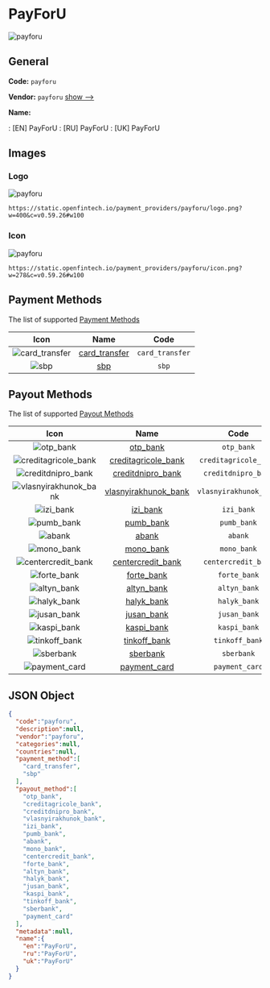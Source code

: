 
# PayForU 
![payforu](https://static.openfintech.io/payment_providers/payforu/logo.png?w=400&c=v0.59.26#w100)  

## General 
 
**Code:** `payforu` 
 
**Vendor:** `payforu` [show -->](/vendors/payforu/) 
 
**Name:** 
 
:	[EN] PayForU 
:	[RU] PayForU 
:	[UK] PayForU 
 

## Images 

### Logo 
 
![payforu](https://static.openfintech.io/payment_providers/payforu/logo.png?w=400&c=v0.59.26#w100)  

```
https://static.openfintech.io/payment_providers/payforu/logo.png?w=400&c=v0.59.26#w100
```  

### Icon 
 
![payforu](https://static.openfintech.io/payment_providers/payforu/icon.png?w=278&c=v0.59.26#w100)  

```
https://static.openfintech.io/payment_providers/payforu/icon.png?w=278&c=v0.59.26#w100
```  

## Payment Methods 
 
The list of supported [Payment Methods](/payment-methods/) 

|Icon|Name|Code| 
|:---:|:---:|:---:| 
|![card_transfer](https://static.openfintech.io/payment_methods/card_transfer/icon.svg?w=278&c=v0.59.26#w100) |[card_transfer](/payment-methods/card_transfer/)|`card_transfer`| 
|![sbp](https://static.openfintech.io/payment_methods/sbp/icon.svg?w=278&c=v0.59.26#w100) |[sbp](/payment-methods/sbp/)|`sbp`| 
 

## Payout Methods 
 
The list of supported [Payout Methods](/payout-methods/) 

|Icon|Name|Code| 
|:---:|:---:|:---:| 
|![otp_bank](https://static.openfintech.io/payout_methods/otp_bank/icon.svg?w=278&c=v0.59.26#w40) |[otp_bank](payout-methodsotp_bank/)|`otp_bank`| 
|![creditagricole_bank](https://static.openfintech.io/payout_methods/creditagricole_bank/icon.svg?w=278&c=v0.59.26#w40) |[creditagricole_bank](payout-methodscreditagricole_bank/)|`creditagricole_bank`| 
|![creditdnipro_bank](https://static.openfintech.io/payout_methods/creditdnipro_bank/icon.svg?w=278&c=v0.59.26#w40) |[creditdnipro_bank](payout-methodscreditdnipro_bank/)|`creditdnipro_bank`| 
|![vlasnyirakhunok_bank](https://static.openfintech.io/payout_methods/vlasnyirakhunok_bank/icon.svg?w=278&c=v0.59.26#w40) |[vlasnyirakhunok_bank](payout-methodsvlasnyirakhunok_bank/)|`vlasnyirakhunok_bank`| 
|![izi_bank](https://static.openfintech.io/payout_methods/izi_bank/icon.svg?w=278&c=v0.59.26#w40) |[izi_bank](payout-methodsizi_bank/)|`izi_bank`| 
|![pumb_bank](https://static.openfintech.io/payout_methods/pumb_bank/icon.svg?w=278&c=v0.59.26#w40) |[pumb_bank](payout-methodspumb_bank/)|`pumb_bank`| 
|![abank](https://static.openfintech.io/payout_methods/abank/icon.svg?w=278&c=v0.59.26#w40) |[abank](payout-methodsabank/)|`abank`| 
|![mono_bank](https://static.openfintech.io/payout_methods/mono_bank/icon.svg?w=278&c=v0.59.26#w40) |[mono_bank](payout-methodsmono_bank/)|`mono_bank`| 
|![centercredit_bank](https://static.openfintech.io/payout_methods/centercredit_bank/icon.svg?w=278&c=v0.59.26#w40) |[centercredit_bank](payout-methodscentercredit_bank/)|`centercredit_bank`| 
|![forte_bank](https://static.openfintech.io/payout_methods/forte_bank/icon.svg?w=278&c=v0.59.26#w40) |[forte_bank](payout-methodsforte_bank/)|`forte_bank`| 
|![altyn_bank](https://static.openfintech.io/payout_methods/altyn_bank/icon.svg?w=278&c=v0.59.26#w40) |[altyn_bank](payout-methodsaltyn_bank/)|`altyn_bank`| 
|![halyk_bank](https://static.openfintech.io/payout_methods/halyk_bank/icon.svg?w=278&c=v0.59.26#w40) |[halyk_bank](payout-methodshalyk_bank/)|`halyk_bank`| 
|![jusan_bank](https://static.openfintech.io/payout_methods/jusan_bank/icon.svg?w=278&c=v0.59.26#w40) |[jusan_bank](payout-methodsjusan_bank/)|`jusan_bank`| 
|![kaspi_bank](https://static.openfintech.io/payout_methods/kaspi_bank/icon.svg?w=278&c=v0.59.26#w40) |[kaspi_bank](payout-methodskaspi_bank/)|`kaspi_bank`| 
|![tinkoff_bank](https://static.openfintech.io/payout_methods/tinkoff_bank/icon.svg?w=278&c=v0.59.26#w40) |[tinkoff_bank](payout-methodstinkoff_bank/)|`tinkoff_bank`| 
|![sberbank](https://static.openfintech.io/payout_methods/sberbank/icon.svg?w=278&c=v0.59.26#w40) |[sberbank](payout-methodssberbank/)|`sberbank`| 
|![payment_card](https://static.openfintech.io/payout_methods/payment_card/icon.svg?w=278&c=v0.59.26#w40) |[payment_card](payout-methodspayment_card/)|`payment_card`| 
 

## JSON Object 

```json
{
  "code":"payforu",
  "description":null,
  "vendor":"payforu",
  "categories":null,
  "countries":null,
  "payment_method":[
    "card_transfer",
    "sbp"
  ],
  "payout_method":[
    "otp_bank",
    "creditagricole_bank",
    "creditdnipro_bank",
    "vlasnyirakhunok_bank",
    "izi_bank",
    "pumb_bank",
    "abank",
    "mono_bank",
    "centercredit_bank",
    "forte_bank",
    "altyn_bank",
    "halyk_bank",
    "jusan_bank",
    "kaspi_bank",
    "tinkoff_bank",
    "sberbank",
    "payment_card"
  ],
  "metadata":null,
  "name":{
    "en":"PayForU",
    "ru":"PayForU",
    "uk":"PayForU"
  }
}
```  
